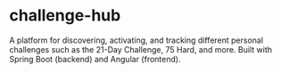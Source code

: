 # challenge-hub
A platform for discovering, activating, and tracking different personal challenges such as the 21-Day Challenge, 75 Hard, and more. Built with Spring Boot (backend) and Angular (frontend).
